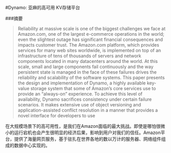 #Dynamo: 亚麻的高可用 KV存储平台

###摘要

> Reliability at massive scale is one of the biggest challenges we face at Amazon.com, one of the largest e-commerce operations in the world; even the slightest outage has significant financial consequences and impacts customer trust. The Amazon.com platform, which provides services for many web sites worldwide, is implemented on top of an infrastructure of tens of thousands of servers and network components located in many datacenters around the world. At this scale, small and large components fail continuously and the way persistent state is managed in the face of these failures drives the reliability and scalability of the software systems. This paper presents the design and implementation of Dynamo, a highly available key-value storage system that some of Amazon’s core services use to provide an “always-on” experience. To achieve this level of availability, Dynamo sacrifices consistency under certain failure scenarios. It makes extensive use of object versioning and application-assisted conflict resolution in a manner that provides a novel interface for developers to use

在大规模场景下的高可用性，是我们在Amazon面临的最大挑战。即使是哪怕很微小的运行宕机也会产生很明显的经济后果，影响到用户对我们的信任。Amazon平台，提供了海量网页服务，基于驻扎在世界各地的数以万计的服务器、网络组件组成的数据中心实现的。